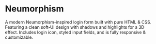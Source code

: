 # Neumorphism
A modern Neumorphism-inspired login form built with pure HTML & CSS. Featuring a clean soft-UI design with shadows and highlights for a 3D effect. Includes login icon, styled input fields, and is fully responsive & customizable.
